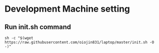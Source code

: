 # Development Machine setting

## Run init.sh command
```sh -c "$(wget https://raw.githubusercontent.com/oiojin831/laptop/master/init.sh -O -)"```


